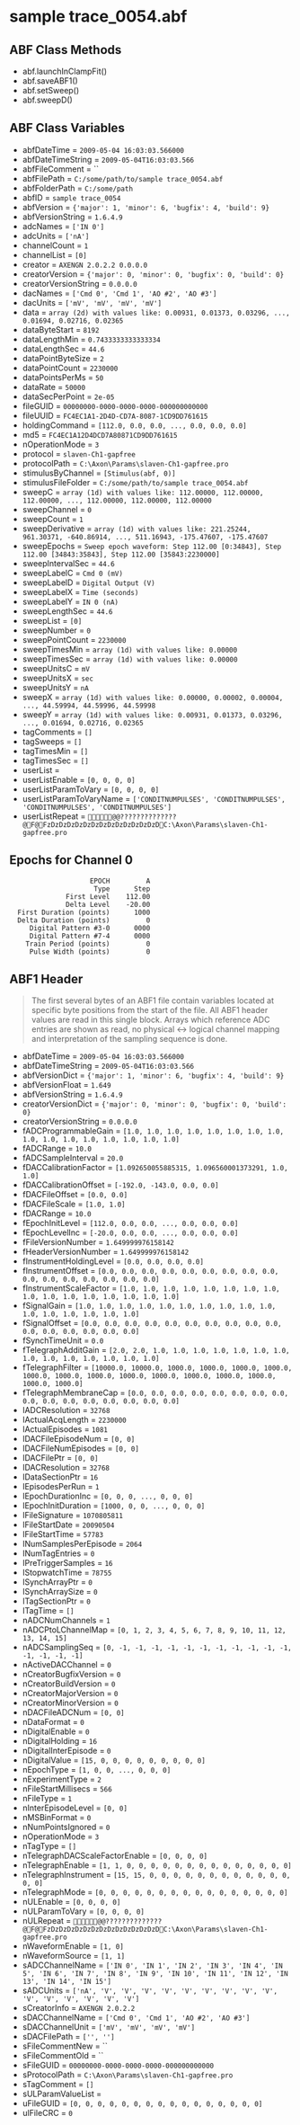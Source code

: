# sample trace_0054.abf

## ABF Class Methods

* abf.launchInClampFit()
* abf.saveABF1()
* abf.setSweep()
* abf.sweepD()

## ABF Class Variables

* abfDateTime = `2009-05-04 16:03:03.566000`
* abfDateTimeString = `2009-05-04T16:03:03.566`
* abfFileComment = ``
* abfFilePath = `C:/some/path/to/sample trace_0054.abf`
* abfFolderPath = `C:/some/path`
* abfID = `sample trace_0054`
* abfVersion = `{'major': 1, 'minor': 6, 'bugfix': 4, 'build': 9}`
* abfVersionString = `1.6.4.9`
* adcNames = `['IN 0']`
* adcUnits = `['nA']`
* channelCount = `1`
* channelList = `[0]`
* creator = `AXENGN 2.0.2.2 0.0.0.0`
* creatorVersion = `{'major': 0, 'minor': 0, 'bugfix': 0, 'build': 0}`
* creatorVersionString = `0.0.0.0`
* dacNames = `['Cmd 0', 'Cmd 1', 'AO #2', 'AO #3']`
* dacUnits = `['mV', 'mV', 'mV', 'mV']`
* data = `array (2d) with values like: 0.00931, 0.01373, 0.03296, ..., 0.01694, 0.02716, 0.02365`
* dataByteStart = `8192`
* dataLengthMin = `0.7433333333333334`
* dataLengthSec = `44.6`
* dataPointByteSize = `2`
* dataPointCount = `2230000`
* dataPointsPerMs = `50`
* dataRate = `50000`
* dataSecPerPoint = `2e-05`
* fileGUID = `00000000-0000-0000-0000-000000000000`
* fileUUID = `FC4EC1A1-2D4D-CD7A-8087-1CD9DD761615`
* holdingCommand = `[112.0, 0.0, 0.0, ..., 0.0, 0.0, 0.0]`
* md5 = `FC4EC1A12D4DCD7A80871CD9DD761615`
* nOperationMode = `3`
* protocol = `slaven-Ch1-gapfree`
* protocolPath = `C:\Axon\Params\slaven-Ch1-gapfree.pro`
* stimulusByChannel = `[Stimulus(abf, 0)]`
* stimulusFileFolder = `C:/some/path/to/sample trace_0054.abf`
* sweepC = `array (1d) with values like: 112.00000, 112.00000, 112.00000, ..., 112.00000, 112.00000, 112.00000`
* sweepChannel = `0`
* sweepCount = `1`
* sweepDerivative = `array (1d) with values like: 221.25244, 961.30371, -640.86914, ..., 511.16943, -175.47607, -175.47607`
* sweepEpochs = `Sweep epoch waveform: Step 112.00 [0:34843], Step 112.00 [34843:35843], Step 112.00 [35843:2230000]`
* sweepIntervalSec = `44.6`
* sweepLabelC = `Cmd 0 (mV)`
* sweepLabelD = `Digital Output (V)`
* sweepLabelX = `Time (seconds)`
* sweepLabelY = `IN 0 (nA)`
* sweepLengthSec = `44.6`
* sweepList = `[0]`
* sweepNumber = `0`
* sweepPointCount = `2230000`
* sweepTimesMin = `array (1d) with values like: 0.00000`
* sweepTimesSec = `array (1d) with values like: 0.00000`
* sweepUnitsC = `mV`
* sweepUnitsX = `sec`
* sweepUnitsY = `nA`
* sweepX = `array (1d) with values like: 0.00000, 0.00002, 0.00004, ..., 44.59994, 44.59996, 44.59998`
* sweepY = `array (1d) with values like: 0.00931, 0.01373, 0.03296, ..., 0.01694, 0.02716, 0.02365`
* tagComments = `[]`
* tagSweeps = `[]`
* tagTimesMin = `[]`
* tagTimesSec = `[]`
* userList = `                `
* userListEnable = `[0, 0, 0, 0]`
* userListParamToVary = `[0, 0, 0, 0]`
* userListParamToVaryName = `['CONDITNUMPULSES', 'CONDITNUMPULSES', 'CONDITNUMPULSES', 'CONDITNUMPULSES']`
* userListRepeat = `                                                                                                                                                                             @   @  ?  ?  ?  ?  ?  ?  ?  ?  ?  ?  ?  ?  ?  ? @F @F  zD  zD  zD  zD  zD  zD  zD  zD  zD  zD  zD  zD  zD  zD                                                                                                                                                                                                 C:\Axon\Params\slaven-Ch1-gapfree.pro                                                                                                                                                                                                                                                                                                                                                                                                                                                                                                         `

## Epochs for Channel 0


```
                    EPOCH         A
                     Type      Step
              First Level    112.00
              Delta Level    -20.00
  First Duration (points)      1000
  Delta Duration (points)         0
     Digital Pattern #3-0      0000
     Digital Pattern #7-4      0000
    Train Period (points)         0
     Pulse Width (points)         0
```

## ABF1 Header

> The first several bytes of an ABF1 file contain variables     located at specific byte positions from the start of the file.     All ABF1 header values are read in this single block.     Arrays which reference ADC entries are shown as read, no physical <-> logical     channel mapping and interpretation of the sampling sequence is done. 

* abfDateTime = `2009-05-04 16:03:03.566000`
* abfDateTimeString = `2009-05-04T16:03:03.566`
* abfVersionDict = `{'major': 1, 'minor': 6, 'bugfix': 4, 'build': 9}`
* abfVersionFloat = `1.649`
* abfVersionString = `1.6.4.9`
* creatorVersionDict = `{'major': 0, 'minor': 0, 'bugfix': 0, 'build': 0}`
* creatorVersionString = `0.0.0.0`
* fADCProgrammableGain = `[1.0, 1.0, 1.0, 1.0, 1.0, 1.0, 1.0, 1.0, 1.0, 1.0, 1.0, 1.0, 1.0, 1.0, 1.0, 1.0]`
* fADCRange = `10.0`
* fADCSampleInterval = `20.0`
* fDACCalibrationFactor = `[1.092650055885315, 1.096560001373291, 1.0, 1.0]`
* fDACCalibrationOffset = `[-192.0, -143.0, 0.0, 0.0]`
* fDACFileOffset = `[0.0, 0.0]`
* fDACFileScale = `[1.0, 1.0]`
* fDACRange = `10.0`
* fEpochInitLevel = `[112.0, 0.0, 0.0, ..., 0.0, 0.0, 0.0]`
* fEpochLevelInc = `[-20.0, 0.0, 0.0, ..., 0.0, 0.0, 0.0]`
* fFileVersionNumber = `1.649999976158142`
* fHeaderVersionNumber = `1.649999976158142`
* fInstrumentHoldingLevel = `[0.0, 0.0, 0.0, 0.0]`
* fInstrumentOffset = `[0.0, 0.0, 0.0, 0.0, 0.0, 0.0, 0.0, 0.0, 0.0, 0.0, 0.0, 0.0, 0.0, 0.0, 0.0, 0.0]`
* fInstrumentScaleFactor = `[1.0, 1.0, 1.0, 1.0, 1.0, 1.0, 1.0, 1.0, 1.0, 1.0, 1.0, 1.0, 1.0, 1.0, 1.0, 1.0]`
* fSignalGain = `[1.0, 1.0, 1.0, 1.0, 1.0, 1.0, 1.0, 1.0, 1.0, 1.0, 1.0, 1.0, 1.0, 1.0, 1.0, 1.0]`
* fSignalOffset = `[0.0, 0.0, 0.0, 0.0, 0.0, 0.0, 0.0, 0.0, 0.0, 0.0, 0.0, 0.0, 0.0, 0.0, 0.0, 0.0]`
* fSynchTimeUnit = `0.0`
* fTelegraphAdditGain = `[2.0, 2.0, 1.0, 1.0, 1.0, 1.0, 1.0, 1.0, 1.0, 1.0, 1.0, 1.0, 1.0, 1.0, 1.0, 1.0]`
* fTelegraphFilter = `[10000.0, 10000.0, 1000.0, 1000.0, 1000.0, 1000.0, 1000.0, 1000.0, 1000.0, 1000.0, 1000.0, 1000.0, 1000.0, 1000.0, 1000.0, 1000.0]`
* fTelegraphMembraneCap = `[0.0, 0.0, 0.0, 0.0, 0.0, 0.0, 0.0, 0.0, 0.0, 0.0, 0.0, 0.0, 0.0, 0.0, 0.0, 0.0]`
* lADCResolution = `32768`
* lActualAcqLength = `2230000`
* lActualEpisodes = `1081`
* lDACFileEpisodeNum = `[0, 0]`
* lDACFileNumEpisodes = `[0, 0]`
* lDACFilePtr = `[0, 0]`
* lDACResolution = `32768`
* lDataSectionPtr = `16`
* lEpisodesPerRun = `1`
* lEpochDurationInc = `[0, 0, 0, ..., 0, 0, 0]`
* lEpochInitDuration = `[1000, 0, 0, ..., 0, 0, 0]`
* lFileSignature = `1070805811`
* lFileStartDate = `20090504`
* lFileStartTime = `57783`
* lNumSamplesPerEpisode = `2064`
* lNumTagEntries = `0`
* lPreTriggerSamples = `16`
* lStopwatchTime = `78755`
* lSynchArrayPtr = `0`
* lSynchArraySize = `0`
* lTagSectionPtr = `0`
* lTagTime = `[]`
* nADCNumChannels = `1`
* nADCPtoLChannelMap = `[0, 1, 2, 3, 4, 5, 6, 7, 8, 9, 10, 11, 12, 13, 14, 15]`
* nADCSamplingSeq = `[0, -1, -1, -1, -1, -1, -1, -1, -1, -1, -1, -1, -1, -1, -1, -1]`
* nActiveDACChannel = `0`
* nCreatorBugfixVersion = `0`
* nCreatorBuildVersion = `0`
* nCreatorMajorVersion = `0`
* nCreatorMinorVersion = `0`
* nDACFileADCNum = `[0, 0]`
* nDataFormat = `0`
* nDigitalEnable = `0`
* nDigitalHolding = `16`
* nDigitalInterEpisode = `0`
* nDigitalValue = `[15, 0, 0, 0, 0, 0, 0, 0, 0, 0]`
* nEpochType = `[1, 0, 0, ..., 0, 0, 0]`
* nExperimentType = `2`
* nFileStartMillisecs = `566`
* nFileType = `1`
* nInterEpisodeLevel = `[0, 0]`
* nMSBinFormat = `0`
* nNumPointsIgnored = `0`
* nOperationMode = `3`
* nTagType = `[]`
* nTelegraphDACScaleFactorEnable = `[0, 0, 0, 0]`
* nTelegraphEnable = `[1, 1, 0, 0, 0, 0, 0, 0, 0, 0, 0, 0, 0, 0, 0, 0]`
* nTelegraphInstrument = `[15, 15, 0, 0, 0, 0, 0, 0, 0, 0, 0, 0, 0, 0, 0, 0]`
* nTelegraphMode = `[0, 0, 0, 0, 0, 0, 0, 0, 0, 0, 0, 0, 0, 0, 0, 0]`
* nULEnable = `[0, 0, 0, 0]`
* nULParamToVary = `[0, 0, 0, 0]`
* nULRepeat = `                                                                                                                                                                             @   @  ?  ?  ?  ?  ?  ?  ?  ?  ?  ?  ?  ?  ?  ? @F @F  zD  zD  zD  zD  zD  zD  zD  zD  zD  zD  zD  zD  zD  zD                                                                                                                                                                                                 C:\Axon\Params\slaven-Ch1-gapfree.pro                                                                                                                                                                                                                                                                                                                                                                                                                                                                                                         `
* nWaveformEnable = `[1, 0]`
* nWaveformSource = `[1, 1]`
* sADCChannelName = `['IN 0', 'IN 1', 'IN 2', 'IN 3', 'IN 4', 'IN 5', 'IN 6', 'IN 7', 'IN 8', 'IN 9', 'IN 10', 'IN 11', 'IN 12', 'IN 13', 'IN 14', 'IN 15']`
* sADCUnits = `['nA', 'V', 'V', 'V', 'V', 'V', 'V', 'V', 'V', 'V', 'V', 'V', 'V', 'V', 'V', 'V']`
* sCreatorInfo = `AXENGN 2.0.2.2`
* sDACChannelName = `['Cmd 0', 'Cmd 1', 'AO #2', 'AO #3']`
* sDACChannelUnit = `['mV', 'mV', 'mV', 'mV']`
* sDACFilePath = `['', '']`
* sFileCommentNew = ``
* sFileCommentOld = ``
* sFileGUID = `00000000-0000-0000-0000-000000000000`
* sProtocolPath = `C:\Axon\Params\slaven-Ch1-gapfree.pro`
* sTagComment = `[]`
* sULParamValueList = `                `
* uFileGUID = `[0, 0, 0, 0, 0, 0, 0, 0, 0, 0, 0, 0, 0, 0, 0, 0]`
* ulFileCRC = `0`
